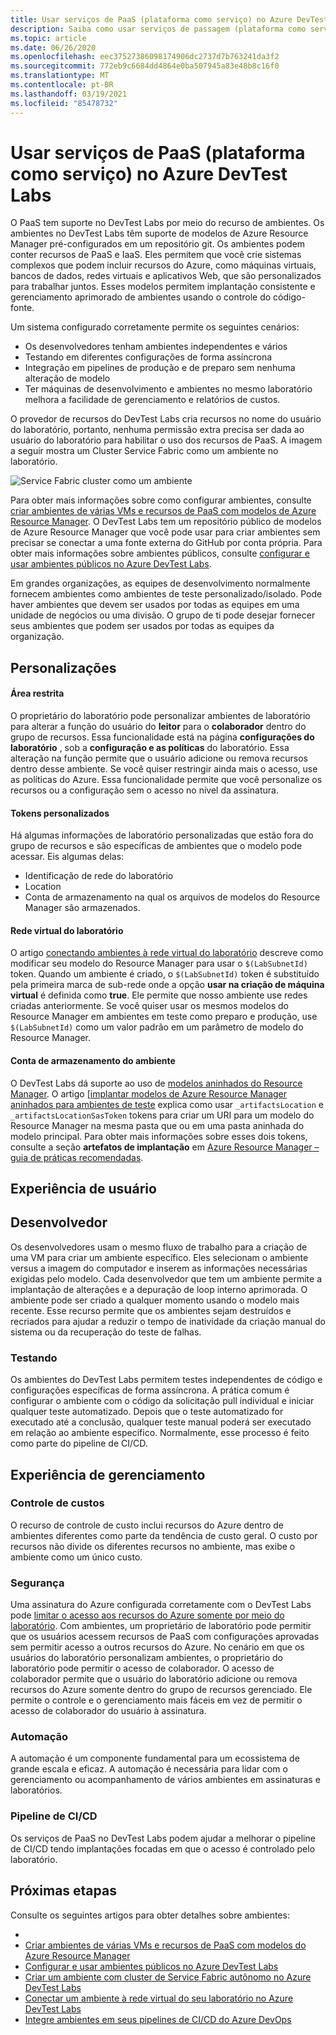 ```yaml
---
title: Usar serviços de PaaS (plataforma como serviço) no Azure DevTest Labs
description: Saiba como usar serviços de passagem (plataforma como serviço) no Azure DevTest Labs.
ms.topic: article
ms.date: 06/26/2020
ms.openlocfilehash: eec37527386098174906dc2737d7b763241da3f2
ms.sourcegitcommit: 772eb9c6684dd4864e0ba507945a83e48b8c16f0
ms.translationtype: MT
ms.contentlocale: pt-BR
ms.lasthandoff: 03/19/2021
ms.locfileid: "85478732"
---
```

# <a name="use-platform-as-a-service-paas-services-in-azure-devtest-labs"></a>Usar serviços de PaaS (plataforma como serviço) no Azure DevTest Labs
O PaaS tem suporte no DevTest Labs por meio do recurso de ambientes. Os ambientes no DevTest Labs têm suporte de modelos de Azure Resource Manager pré-configurados em um repositório git. Os ambientes podem conter recursos de PaaS e IaaS. Eles permitem que você crie sistemas complexos que podem incluir recursos do Azure, como máquinas virtuais, bancos de dados, redes virtuais e aplicativos Web, que são personalizados para trabalhar juntos. Esses modelos permitem implantação consistente e gerenciamento aprimorado de ambientes usando o controle do código-fonte. 

Um sistema configurado corretamente permite os seguintes cenários: 

- Os desenvolvedores tenham ambientes independentes e vários
- Testando em diferentes configurações de forma assíncrona
- Integração em pipelines de produção e de preparo sem nenhuma alteração de modelo
- Ter máquinas de desenvolvimento e ambientes no mesmo laboratório melhora a facilidade de gerenciamento e relatórios de custos.  

O provedor de recursos do DevTest Labs cria recursos no nome do usuário do laboratório, portanto, nenhuma permissão extra precisa ser dada ao usuário do laboratório para habilitar o uso dos recursos de PaaS. A imagem a seguir mostra um Cluster Service Fabric como um ambiente no laboratório.

![Service Fabric cluster como um ambiente](./media/create-environment-service-fabric-cluster/cluster-created.png)

Para obter mais informações sobre como configurar ambientes, consulte [criar ambientes de várias VMs e recursos de PaaS com modelos de Azure Resource Manager](devtest-lab-create-environment-from-arm.md). O DevTest Labs tem um repositório público de modelos de Azure Resource Manager que você pode usar para criar ambientes sem precisar se conectar a uma fonte externa do GitHub por conta própria. Para obter mais informações sobre ambientes públicos, consulte [configurar e usar ambientes públicos no Azure DevTest Labs](devtest-lab-configure-use-public-environments.md).

Em grandes organizações, as equipes de desenvolvimento normalmente fornecem ambientes como ambientes de teste personalizado/isolado. Pode haver ambientes que devem ser usados por todas as equipes em uma unidade de negócios ou uma divisão. O grupo de ti pode desejar fornecer seus ambientes que podem ser usados por todas as equipes da organização.  

## <a name="customizations"></a>Personalizações

#### <a name="sandbox"></a>Área restrita 
O proprietário do laboratório pode personalizar ambientes de laboratório para alterar a função do usuário do **leitor** para o **colaborador** dentro do grupo de recursos. Essa funcionalidade está na página **configurações do laboratório** , sob a **configuração e as políticas** do laboratório. Essa alteração na função permite que o usuário adicione ou remova recursos dentro desse ambiente. Se você quiser restringir ainda mais o acesso, use as políticas do Azure. Essa funcionalidade permite que você personalize os recursos ou a configuração sem o acesso no nível da assinatura.

#### <a name="custom-tokens"></a>Tokens personalizados
Há algumas informações de laboratório personalizadas que estão fora do grupo de recursos e são específicas de ambientes que o modelo pode acessar. Eis algumas delas: 

- Identificação de rede do laboratório
- Location
- Conta de armazenamento na qual os arquivos de modelos do Resource Manager são armazenados. 
 
#### <a name="lab-virtual-network"></a>Rede virtual do laboratório
O artigo [conectando ambientes à rede virtual do laboratório](connect-environment-lab-virtual-network.md) descreve como modificar seu modelo do Resource Manager para usar o `$(LabSubnetId)` token. Quando um ambiente é criado, o `$(LabSubnetId)` token é substituído pela primeira marca de sub-rede onde a opção **usar na criação de máquina virtual** é definida como **true**. Ele permite que nosso ambiente use redes criadas anteriormente. Se você quiser usar os mesmos modelos do Resource Manager em ambientes em teste como preparo e produção, use `$(LabSubnetId)` como um valor padrão em um parâmetro de modelo do Resource Manager. 

#### <a name="environment-storage-account"></a>Conta de armazenamento do ambiente
O DevTest Labs dá suporte ao uso de [modelos aninhados do Resource Manager](../azure-resource-manager/templates/linked-templates.md). O artigo [[implantar modelos de Azure Resource Manager aninhados para ambientes de teste](deploy-nested-template-environments.md) explica como usar  `_artifactsLocation` e `_artifactsLocationSasToken` tokens para criar um URI para um modelo do Resource Manager na mesma pasta que ou em uma pasta aninhada do modelo principal. Para obter mais informações sobre esses dois tokens, consulte a seção **artefatos de implantação** em [Azure Resource Manager – guia de práticas recomendadas](https://github.com/Azure/azure-quickstart-templates/blob/master/1-CONTRIBUTION-GUIDE/best-practices.md).

## <a name="user-experience"></a>Experiência de usuário

## <a name="developer"></a>Desenvolvedor
Os desenvolvedores usam o mesmo fluxo de trabalho para a criação de uma VM para criar um ambiente específico. Eles selecionam o ambiente versus a imagem do computador e inserem as informações necessárias exigidas pelo modelo. Cada desenvolvedor que tem um ambiente permite a implantação de alterações e a depuração de loop interno aprimorada. O ambiente pode ser criado a qualquer momento usando o modelo mais recente.  Esse recurso permite que os ambientes sejam destruídos e recriados para ajudar a reduzir o tempo de inatividade da criação manual do sistema ou da recuperação do teste de falhas.  

### <a name="testing"></a>Testando
Os ambientes do DevTest Labs permitem testes independentes de código e configurações específicas de forma assíncrona. A prática comum é configurar o ambiente com o código da solicitação pull individual e iniciar qualquer teste automatizado. Depois que o teste automatizado for executado até a conclusão, qualquer teste manual poderá ser executado em relação ao ambiente específico. Normalmente, esse processo é feito como parte do pipeline de CI/CD. 

## <a name="management-experience"></a>Experiência de gerenciamento

### <a name="cost-tracking"></a>Controle de custos
O recurso de controle de custo inclui recursos do Azure dentro de ambientes diferentes como parte da tendência de custo geral. O custo por recursos não divide os diferentes recursos no ambiente, mas exibe o ambiente como um único custo.

### <a name="security"></a>Segurança
Uma assinatura do Azure configurada corretamente com o DevTest Labs pode [limitar o acesso aos recursos do Azure somente por meio do laboratório](devtest-lab-add-devtest-user.md). Com ambientes, um proprietário de laboratório pode permitir que os usuários acessem recursos de PaaS com configurações aprovadas sem permitir acesso a outros recursos do Azure. No cenário em que os usuários do laboratório personalizam ambientes, o proprietário do laboratório pode permitir o acesso de colaborador. O acesso de colaborador permite que o usuário do laboratório adicione ou remova recursos do Azure somente dentro do grupo de recursos gerenciado. Ele permite o controle e o gerenciamento mais fáceis em vez de permitir o acesso de colaborador do usuário à assinatura.

### <a name="automation"></a>Automação
A automação é um componente fundamental para um ecossistema de grande escala e eficaz. A automação é necessária para lidar com o gerenciamento ou acompanhamento de vários ambientes em assinaturas e laboratórios.

### <a name="cicd-pipeline"></a>Pipeline de CI/CD
Os serviços de PaaS no DevTest Labs podem ajudar a melhorar o pipeline de CI/CD tendo implantações focadas em que o acesso é controlado pelo laboratório.

## <a name="next-steps"></a>Próximas etapas
Consulte os seguintes artigos para obter detalhes sobre ambientes: 

- 
- [Criar ambientes de várias VMs e recursos de PaaS com modelos do Azure Resource Manager](devtest-lab-create-environment-from-arm.md)
- [Configurar e usar ambientes públicos no Azure DevTest Labs](devtest-lab-configure-use-public-environments.md)
- [Criar um ambiente com cluster de Service Fabric autônomo no Azure DevTest Labs](create-environment-service-fabric-cluster.md)
- [Conectar um ambiente à rede virtual do seu laboratório no Azure DevTest Labs](connect-environment-lab-virtual-network.md)
- [Integre ambientes em seus pipelines de CI/CD do Azure DevOps](integrate-environments-devops-pipeline.md)
 





